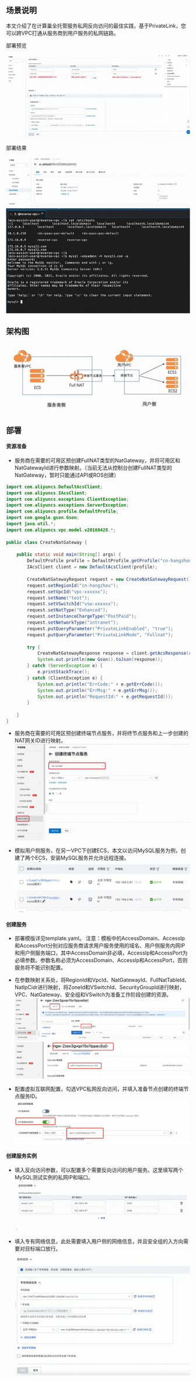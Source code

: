 ## 场景说明
本文介绍了在计算巢全托管服务私网反向访问的最佳实践，基于PrivateLink，您可以跨VPC打通从服务商到用户服务的私网链路。

部署预览

![deploy_1.jpg](deploy_1.jpg)

部署结果

![result_1.jpg](result_1.jpg)
![result_2.jpg](result_2.jpg)


## 架构图
![architecture.jpg](architecture.jpg)

## 部署

#### 资源准备
* 服务商在需要的可用区预创建FullNAT类型的NatGateway，并将可用区和NatGatewayId进行参数映射。（当前无法从控制台创建FullNAT类型的NatGateway，暂时只能通过API或ROS创建）

```java
import com.aliyuncs.DefaultAcsClient;
import com.aliyuncs.IAcsClient;
import com.aliyuncs.exceptions.ClientException;
import com.aliyuncs.exceptions.ServerException;
import com.aliyuncs.profile.DefaultProfile;
import com.google.gson.Gson;
import java.util.*;
import com.aliyuncs.vpc.model.v20160428.*;

public class CreateNatGateway {

    public static void main(String[] args) {
        DefaultProfile profile = DefaultProfile.getProfile("cn-hangzhou", "<accessKeyId>", "<accessSecret>");
        IAcsClient client = new DefaultAcsClient(profile);

        CreateNatGatewayRequest request = new CreateNatGatewayRequest();
        request.setRegionId("cn-hangzhou");
        request.setVpcId("vpc-xxxxxx");
        request.setName("test");
        request.setVSwitchId("vsw-xxxxxx");
        request.setNatType("Enhanced");
        request.setInstanceChargeType("PostPaid");
        request.setNetworkType("intranet");
        request.putQueryParameter("PrivateLinkEnabled", "true");
        request.putQueryParameter("PrivateLinkMode", "Fullnat");

        try {
            CreateNatGatewayResponse response = client.getAcsResponse(request);
            System.out.println(new Gson().toJson(response));
        } catch (ServerException e) {
            e.printStackTrace();
        } catch (ClientException e) {
            System.out.println("ErrCode:" + e.getErrCode());
            System.out.println("ErrMsg:" + e.getErrMsg());
            System.out.println("RequestId:" + e.getRequestId());
        }

    }
}
```


* 服务商在需要的可用区预创建终端节点服务，并将终节点服务和上一步创建的NAT网关ID进行映射。
![detail_1.jpg](detail_1.jpg)

* 模拟用户侧服务，在另一VPC下创建ECS，本文以访问MySQL服务为例，创建了两个ECS，安装MySQL服务并允许远程连接。
![detail_2.jpg](detail_2.jpg)

#### 创建服务
* 部署模版详见template.yaml。
注意：模板中的AccessDomain、AccessIp和AccessPort分别对应服务商请求用户服务使用的域名、用户侧服务内网IP和用户侧服务端口，其中AccessDomain非必填，AccessIp和AccessPort为必填参数。参数名称必须为AccessDomain、AccessIp和AccessPort，否则服务将不能识别配置。

* 在参数映射关系处，将RegionId和VpcId、NatGatewayId、FullNatTableId、NatIpCidr进行映射，将ZoneId和VSwitchId、SecurityGroupId进行映射，VPC、NatGateway、安全组和VSwitch为准备工作阶段创建的资源。
![detail_3.jpg](detail_3.jpg)
![detail_4.jpg](detail_4.jpg)

* 配置虚拟互联网配置，勾选VPC私网反向访问，并填入准备节点创建的终端节点服务ID。
![detail_5.jpg](detail_5.jpg)


#### 创建服务实例
* 填入反向访问参数，可以配置多个需要反向访问的用户服务。这里填写两个MySQL测试实例的私网IP和端口。
![detail_6.jpg](detail_6.jpg)

* 填入专有网络信息，此处需要填入用户侧的网络信息，并且安全组的入方向需要对目标端口放行。
![detail_7.jpg](detail_7.jpg)
